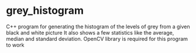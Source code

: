 # grey_histogram
C++ program for generating the histogram of the levels of grey from a given black and white picture
It also shows a few statistics like the average, median and standard deviation.
OpenCV library is required for this program to work
